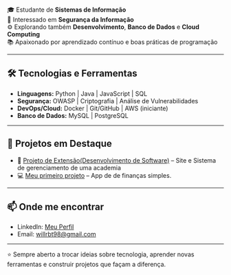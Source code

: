 🎓 Estudante de **Sistemas de Informação**  
🔐 Interessado em **Segurança da Informação**  
⚙️ Explorando também **Desenvolvimento**, **Banco de Dados** e **Cloud Computing**  
📚 Apaixonado por aprendizado contínuo e boas práticas de programação  

---

## 🛠️ Tecnologias e Ferramentas
- **Linguagens:** Python | Java | JavaScript | SQL  
- **Segurança:** OWASP | Criptografia | Análise de Vulnerabilidades  
- **DevOps/Cloud:** Docker | Git/GitHub | AWS (iniciante)  
- **Banco de Dados:** MySQL | PostgreSQL  

---

## 📌 Projetos em Destaque
- 🔐 [Projeto de Extensão(Desenvolvimento de Software)](https://github.com/WilliamRBT/Site-E-Sistema-De-Gerenciamento-Academia) – Site e Sistema de gerenciamento de uma academia 
- 💻 [Meu primeiro projeto](https://github.com/WilliamRBT/TechFinance) – App de de finanças simples. 

---

## 📫 Onde me encontrar
- LinkedIn: [Meu Perfil](link)  
- Email: [willrbt98@gmail.com](mailto:willrbt98@gmail.com)  

---

⭐ Sempre aberto a trocar ideias sobre tecnologia, aprender novas ferramentas e construir projetos que façam a diferença.
